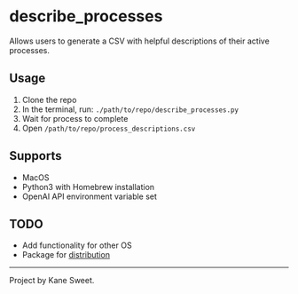 # describe_processes
Allows users to generate a CSV with helpful descriptions of their active processes.

## Usage
1. Clone the repo
2. In the terminal, run:
  `./path/to/repo/describe_processes.py`
3. Wait for process to complete
4. Open `/path/to/repo/process_descriptions.csv`

## Supports
* MacOS
* Python3 with Homebrew installation
* OpenAI API environment variable set

## TODO
* Add functionality for other OS
* Package for [distribution](https://packaging.python.org/en/latest/tutorials/packaging-projects/)

___
Project by Kane Sweet. 
